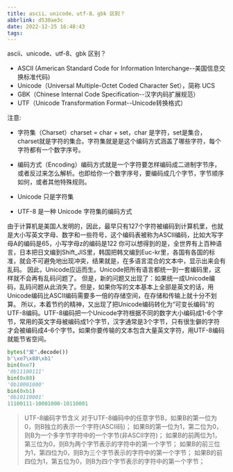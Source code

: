 ```yaml
---
title: ascii、unicode、utf-8、gbk 区别？
abbrlink: d530ae3c
date: 2022-12-25 16:48:43
tags:
---
```

ascii、unicode、utf-8、gbk 区别？
- ASCII (American Standard Code for Information Interchange--美国信息交换标准代码)
- Unicode（Universal Multiple-Octet Coded Character Set），简称 UCS
- GBK（Chinese Internal Code Specification--汉字内码扩展规范）
- UTF（Unicode Transformation Format--Unicode转换格式）

注意:

- 字符集（Charset）charset = char + set，char 是字符，set是集合，charset就是字符的集合。字符集就是是这个编码方式涵盖了哪些字符，每个字符都有一个数字序号。

- 编码方式（Encoding）编码方式就是一个字符要怎样编码成二进制字节序，或者反过来怎么解析。也即给你一个数字序号，要编码成几个字节，字节顺序如何，或者其他特殊规则。

- Unicode 只是字符集
- UTF-8 是一种 Unicode 字符集的编码方式

由于计算机是美国人发明的，因此，最早只有127个字符被编码到计算机里，也就是大小写英文字母、数字和一些符号，这个编码表被称为ASCII编码，比如大写字母A的编码是65，小写字母z的编码是122
你可以想得到的是，全世界有上百种语言，日本把日文编到Shift_JIS里，韩国把韩文编到Euc-kr里，各国有各国的标准，就会不可避免地出现冲突，结果就是，在多语言混合的文本中，显示出来会有乱码。
因此，Unicode应运而生。Unicode把所有语言都统一到一套编码里，这样就不会再有乱码问题了。
但是，新的问题又出现了：如果统一成Unicode编码，乱码问题从此消失了。但是，如果你写的文本基本上全部是英文的话，用Unicode编码比ASCII编码需要多一倍的存储空间，在存储和传输上就十分不划算。
所以，本着节约的精神，又出现了把Unicode编码转化为“可变长编码”的UTF-8编码。UTF-8编码把一个Unicode字符根据不同的数字大小编码成1-6个字节，常用的英文字母被编码成1个字节，汉字通常是3个字节，只有很生僻的字符才会被编码成4-6个字节。如果你要传输的文本包含大量英文字符，用UTF-8编码就能节省空间。

```python
bytes("爱".decode())
b'\xe7\x88\xb1'
bin(0xe7)
'0b11100111'
bin(0x88)
'0b10001000'
bin(0xb1)
'0b10110001'
11100111-10001000-10110001
```
> UTF-8编码字节含义
对于UTF-8编码中的任意字节B，如果B的第一位为0，则B独立的表示一个字符(ASCII码)；
如果B的第一位为1，第二位为0，则B为一个多字节字符中的一个字节(非ASCII字符)；
如果B的前两位为1，第三位为0，则B为两个字节表示的字符中的第一个字节；
如果B的前三位为1，第四位为0，则B为三个字节表示的字符中的第一个字节；
如果B的前四位为1，第五位为0，则B为四个字节表示的字符中的第一个字节；
